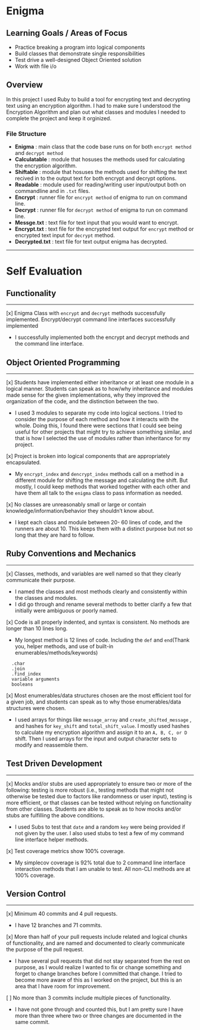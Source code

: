 # Enigma

## Learning Goals / Areas of Focus
- Practice breaking a program into logical components
- Build classes that demonstrate single responsibilities
- Test drive a well-designed Object Oriented solution
- Work with file i/o

## Overview
In this project I used Ruby to build a tool for encrypting text and decrypting text using an encryption algorithm. I had to make sure I understood the Encryption Algorithm and plan out what classes and modules I needed to complete the project and keep it orginized.

### File Structure 
- **Enigma**
: main class that the code base runs on for both `encrypt method` and `decrypt method`
- **Calculatable**
: module that hosuses the methods used for calculating the encryption algorithm.
- **Shiftable**
: module that hosuses the methods used for shifting the text recived in to the output text for both encrypt and decrypt options.
- **Readable**
: module used for reading/writing user input/output both on commandline and in `.txt` files.
- **Encrypt**
: runner file for `encrypt method` of enigma to run on command line.
- **Decrypt**
: runner file for `decrypt method` of enigma to run on command line.
- **Messge.txt**
: text file for text input that you would want to encrypt.
- **Encrypt.txt**
: text file for the encrypted text output for `encrypt` method or encrypted text input for `decrypt` method.
- **Decrypted.txt**
: text file for text output enigma has decrypted.
___

# Self Evaluation

## Functionality 
---
[x] Enigma Class with `encrypt` and `decrypt` methods successfully implemented. Encrypt/decrypt command line interfaces successfully implemented
- I successfully implemented both the encrypt and decrypt methods and the command line interface.

## Object Oriented Programming
---
[x] Students have implemented either inheritance or at least one module in a logical manner. Students can speak as to how/why inheritance and modules made sense for the given implementations, why they improved the organization of the code, and the distinction between the two.
- I used 3 modules to separate my code into logical sections. I tried to consider the purpose of each method and how it interacts with the whole. Doing this, I found there were sections that I could see being useful for other projects that might try to achieve something similar, and that is how I selected the use of modules rather than inheritance for my project.

[x] Project is broken into logical components that are appropriately encapsulated.
- My `encrypt_index` and `dencrypt_index` methods call on a method in a different module for shifting the message and calculating the shift. But mostly, I could keep methods that worked together with each other and have them all talk to the `enigma` class to pass information as needed.

[x] No classes are unreasonably small or large or contain knowledge/information/behavior they shouldn’t know about.
- I kept each class and module between 20- 60 lines of code, and the runners are about 10. This keeps them with a distinct purpose but not so long that they are hard to follow.

## Ruby Conventions and Mechanics
---
[x] Classes, methods, and variables are well named so that they clearly communicate their purpose. 
- I named the classes and most methods clearly and consistently within the classes and modules. 
- I did go through and rename several methods to better clarify a few that initially were ambiguous or poorly named.

[x] Code is all properly indented, and syntax is consistent. No methods are longer than 10 lines long. 
- My longest method is 12 lines of code. Including the `def` and `end`(Thank you, helper methods, and use of built-in enumerables/methods/keywords)
```
  .char
  .join
  .find_index
  variable arguments
  booleans
   ```

[x] Most enumerables/data structures chosen are the most efficient tool for a given job, and students can speak as to why those enumerables/data structures were chosen.
- I used arrays for things like `message_array` and `create_shifted_message` , and hashes for `key_shift` and `total_shift_value`. I mostly used hashes to calculate my encryption algorithm and assign it to an `A, B, C, or D` shift. Then I used arrays for the input and output character sets to modify and reassemble them.

## Test Driven Development
___
[x] Mocks and/or stubs are used appropriately to ensure two or more of the following: testing is more robust (i.e., testing methods that might not otherwise be tested due to factors like randomness or user input), testing is more efficient, or that classes can be tested without relying on functionality from other classes. Students are able to speak as to how mocks and/or stubs are fulfilling the above conditions.
- I used Subs to test that `date` and a random `key` were being provided if not given by the user. I also used stubs to test a few of my command line interface helper methods.

[x] Test coverage metrics show 100% coverage.
- My simplecov coverage is 92% total due to 2 command line interface interaction methods that I am unable to test. All non-CLI methods are at 100% coverage.


## Version Control
___
[x] Minimum 40 commits and 4 pull requests.
- I have 12 branches and 71 commits.

[x] More than half of your pull requests include related and logical chunks of functionality, and are named and documented to clearly communicate the purpose of the pull request.
- I have several pull requests that did not stay separated from the rest on purpose, as I would realize I wanted to fix or change something and forget to change branches before I committed that change. I tried to become more aware of this as I worked on the project, but this is an area that I have room for improvement.

[ ] No more than 3 commits include multiple pieces of functionality.
- I have not gone through and counted this, but I am pretty sure I have more than three where two or three changes are documented in the same commit.